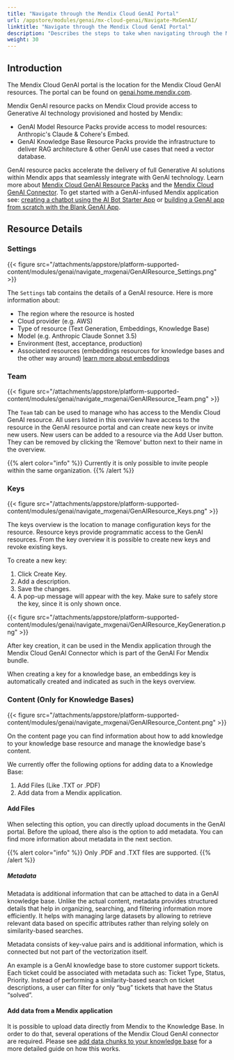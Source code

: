 ```yaml
---
title: "Navigate through the Mendix Cloud GenAI Portal"
url: /appstore/modules/genai/mx-cloud-genai/Navigate-MxGenAI/
linktitle: "Navigate through the Mendix Cloud GenAI Portal"
description: "Describes the steps to take when navigating through the Mendix Cloud GenAI Portal."
weight: 30
---
```


## Introduction

The Mendix Cloud GenAI portal is the location for the Mendix Cloud GenAI resources. The portal can be found on [genai.home.mendix.com](https://genai.home.mendix.com/). 

Mendix GenAI resource packs on Mendix Cloud provide access to Generative AI technology provisioned and hosted by Mendix: 

- GenAI Model Resource Packs provide access to model resources: Anthropic's  Claude & Cohere's Embed. 
- GenAI Knowledge Base Resource Packs provide the infrastructure to deliver RAG architecture & other GenAI use cases that need a vector database. 

GenAI resource packs accelerate the delivery of full Generative AI solutions within Mendix apps that seamlessly integrate with GenAI technology. Learn more about [Mendix Cloud GenAI Resource Packs](https://docs.mendix.com/appstore/modules/genai/mx-cloud-genai/resource-packs/) and the [Mendix Cloud GenAI Connector](/appstore/modules/genai/mx-cloud-genai/MxGenAI-connector/). To get started with a GenAI-infused Mendix application see: [creating a chatbot using the AI Bot Starter App](https://docs.mendix.com/appstore/modules/genai/using-genai/starter-template/) or [building a GenAI app from scratch with the Blank GenAI App](https://docs.mendix.com/appstore/modules/genai/using-genai/blank-app/). 



## Resource Details 

### Settings

{{< figure src="/attachments/appstore/platform-supported-content/modules/genai/navigate_mxgenai/GenAIResource_Settings.png" >}}

The `Settings` tab contains the details of a GenAI resource. Here is more information about: 

- The region where the resource is hosted 
- Cloud provider (e.g. AWS)
- Type of resource (Text Generation, Embeddings, Knowledge Base) 
- Model (e.g. Anthropic Claude Sonnet 3.5) 
- Environment (test, acceptance, production) 
- Associated resources (embeddings resources for knowledge bases and the other way around) [learn more about embeddings](https://docs.mendix.com/appstore/modules/genai/rag/#embedding-vector)

### Team

{{< figure src="/attachments/appstore/platform-supported-content/modules/genai/navigate_mxgenai/GenAIResource_Team.png" >}}

The `Team` tab can be used to manage who has access to the Mendix Cloud GenAI resource. All users listed in this overview have access to the resource in the GenAI resource portal and can create new keys or invite new users. New users can be added to a resource via the Add User button. They can be removed by clicking the 'Remove' button next to their name in the overview.

{{% alert color="info" %}} Currently it is only possible to invite people within the same organization. {{% /alert %}} 


### Keys


{{< figure src="/attachments/appstore/platform-supported-content/modules/genai/navigate_mxgenai/GenAIResource_Keys.png" >}}

The keys overview is the location to manage configuration keys for the resource. Resource keys provide programmatic access to the GenAI resources. From the key overview it is possible to create new keys and revoke existing keys.  

To create a new key: 

1. Click Create Key. 
2. Add a description. 
3. Save the changes.  
4. A pop-up message will appear with the key. Make sure to safely store the key, since it is only shown once.

{{< figure src="/attachments/appstore/platform-supported-content/modules/genai/navigate_mxgenai/GenAIResource_KeyGeneration.png" >}}

After key creation, it can be used in the Mendix application through the Mendix Cloud GenAI Connector which is part of the GenAI For Mendix bundle. 

When creating a key for a knowledge base, an embeddings key is automatically created and indicated as such in the keys overview.


### Content (Only for Knowledge Bases)

{{< figure src="/attachments/appstore/platform-supported-content/modules/genai/navigate_mxgenai/GenAIResource_Content.png" >}}

On the content page you can find information about how to add knowledge to your knowledge base resource and manage the knowledge base's content. 

We currently offer the following options for adding data to a Knowledge Base:  

1. Add Files (Like .TXT or .PDF) 
2. Add data from a Mendix application. 

#### Add Files 

When selecting this option, you can directly upload documents in the GenAI portal. Before the upload, there also is the option to add metadata. You can find more information about metadata in the next section.

{{% alert color="info" %}} Only .PDF and .TXT files are supported. {{% /alert %}} 

##### Metadata 

Metadata is additional information that can be attached to data in a GenAI knowledge base. Unlike the actual content, metadata provides structured details that help in organizing, searching, and filtering information more efficiently. It helps with managing large datasets by allowing to retrieve relevant data based on specific attributes rather than relying solely on similarity-based searches.  

Metadata consists of key-value pairs and is additional information, which is connected but not part of the vectorization itself.  

An example is a GenAI knowledge base to store customer support tickets. Each ticket could be associated with metadata such as: Ticket Type, Status, Priority. Instead of performing a similarity-based search on ticket descriptions, a user can filter for only “bug” tickets that have the Status “solved”. 

#### Add data from a Mendix application

It is possible to upload data directly from Mendix to the Knowledge Base. In order to do that, several operations of the Mendix Cloud GenAI connector are required. Please see [add data chunks to your knowledge base](https://docs.mendix.com/appstore/modules/genai/mx-cloud-genai/MxGenAI-connector/#add-data-chunks-to-your-knowledge-base) for a more detailed guide on how this works. 

